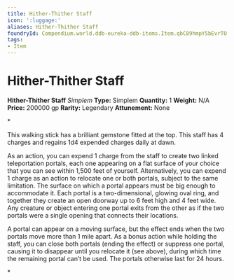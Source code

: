 ```yaml
---
title: Hither-Thither Staff
icon: ':luggage:'
aliases: Hither-Thither Staff
foundryId: Compendium.world.ddb-eureka-ddb-items.Item.qbC89hmpY5bEvrTO
tags:
- Item
---
```


# Hither-Thither Staff

**Hither-Thither Staff**
_Simplem_
**Type:** Simplem
**Quantity:** 1
**Weight:** N/A
**Price:** 200000 gp
**Rarity:** Legendary
**Attunement:** None

*<p>This walking stick has a brilliant gemstone fitted at the top. This staff has 4 charges and regains 1d4 expended charges daily at dawn.

As an action, you can expend 1 charge from the staff to create two linked teleportation portals, each one appearing on a flat surface of your choice that you can see within 1,500 feet of yourself. Alternatively, you can expend 1 charge as an action to relocate one or both portals, subject to the same limitation. The surface on which a portal appears must be big enough to accommodate it. Each portal is a two-dimensional, glowing oval ring, and together they create an open doorway up to 6 feet high and 4 feet wide. Any creature or object entering one portal exits from the other as if the two portals were a single opening that connects their locations.

A portal can appear on a moving surface, but the effect ends when the two portals move more than 1 mile apart. As a bonus action while holding the staff, you can close both portals (ending the effect) or suppress one portal, causing it to disappear until you relocate it (see above), during which time the remaining portal can’t be used. The portals otherwise last for 24 hours.</p>*